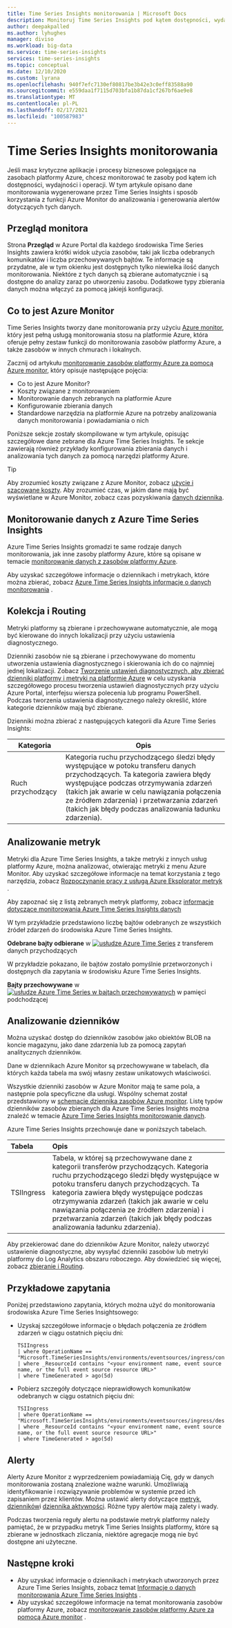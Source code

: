 ```yaml
---
title: Time Series Insights monitorowania | Microsoft Docs
description: Monitoruj Time Series Insights pod kątem dostępności, wydajności i operacji.
author: deepakpalled
ms.author: lyhughes
manager: diviso
ms.workload: big-data
ms.service: time-series-insights
services: time-series-insights
ms.topic: conceptual
ms.date: 12/10/2020
ms.custom: lyrana
ms.openlocfilehash: 940f7efc7130ef80817be3b42e3c0eff83588a90
ms.sourcegitcommit: e559daa1f7115d703bfa1b87da1cf267bf6ae9e8
ms.translationtype: MT
ms.contentlocale: pl-PL
ms.lasthandoff: 02/17/2021
ms.locfileid: "100587983"
---
```

# <a name="monitoring-time-series-insights"></a>Time Series Insights monitorowania

Jeśli masz krytyczne aplikacje i procesy biznesowe polegające na zasobach platformy Azure, chcesz monitorować te zasoby pod kątem ich dostępności, wydajności i operacji. W tym artykule opisano dane monitorowania wygenerowane przez Time Series Insights i sposób korzystania z funkcji Azure Monitor do analizowania i generowania alertów dotyczących tych danych.

## <a name="monitor-overview"></a>Przegląd monitora

Strona **Przegląd** w Azure Portal dla każdego środowiska Time Series Insights zawiera krótki widok użycia zasobów, taki jak liczba odebranych komunikatów i liczba przechowywanych bajtów. Te informacje są przydatne, ale w tym okienku jest dostępnych tylko niewielka ilość danych monitorowania. Niektóre z tych danych są zbierane automatycznie i są dostępne do analizy zaraz po utworzeniu zasobu. Dodatkowe typy zbierania danych można włączyć za pomocą jakiejś konfiguracji.

## <a name="what-is-azure-monitor"></a>Co to jest Azure Monitor

Time Series Insights tworzy dane monitorowania przy użyciu [Azure monitor](../azure-monitor/overview.md), który jest pełną usługą monitorowania stosu na platformie Azure, która oferuje pełny zestaw funkcji do monitorowania zasobów platformy Azure, a także zasobów w innych chmurach i lokalnych.

Zacznij od artykułu [monitorowanie zasobów platformy Azure za pomocą Azure monitor](../azure-monitor/essentials/monitor-azure-resource.md), który opisuje następujące pojęcia:

- Co to jest Azure Monitor?
- Koszty związane z monitorowaniem
- Monitorowanie danych zebranych na platformie Azure
- Konfigurowanie zbierania danych
- Standardowe narzędzia na platformie Azure na potrzeby analizowania danych monitorowania i powiadamiania o nich

Poniższe sekcje zostały skompilowane w tym artykule, opisując szczegółowe dane zebrane dla Azure Time Series Insights. Te sekcje zawierają również przykłady konfigurowania zbierania danych i analizowania tych danych za pomocą narzędzi platformy Azure.

> [!TIP]
> Aby zrozumieć koszty związane z Azure Monitor, zobacz [użycie i szacowane koszty](../azure-monitor//usage-estimated-costs.md). Aby zrozumieć czas, w jakim dane mają być wyświetlane w Azure Monitor, zobacz czas pozyskiwania [danych dziennika](../azure-monitor/logs/data-ingestion-time.md).

## <a name="monitoring-data-from-azure-time-series-insights"></a>Monitorowanie danych z Azure Time Series Insights

Azure Time Series Insights gromadzi te same rodzaje danych monitorowania, jak inne zasoby platformy Azure, które są opisane w temacie [monitorowanie danych z zasobów platformy Azure](../azure-monitor/essentials/monitor-azure-resource.md#monitoring-data). 

Aby uzyskać szczegółowe informacje o dziennikach i metrykach, które można zbierać, zobacz [Azure Time Series Insights informacje o danych monitorowania](how-to-monitor-tsi-reference.md) .

## <a name="collection-and-routing"></a>Kolekcja i Routing

Metryki platformy są zbierane i przechowywane automatycznie, ale mogą być kierowane do innych lokalizacji przy użyciu ustawienia diagnostycznego.

Dzienniki zasobów nie są zbierane i przechowywane do momentu utworzenia ustawienia diagnostycznego i skierowania ich do co najmniej jednej lokalizacji.
Zobacz [Tworzenie ustawień diagnostycznych, aby zbierać dzienniki platformy i metryki na platformie Azure](../azure-monitor/essentials/diagnostic-settings.md) w celu uzyskania szczegółowego procesu tworzenia ustawień diagnostycznych przy użyciu Azure Portal, interfejsu wiersza polecenia lub programu PowerShell. Podczas tworzenia ustawienia diagnostycznego należy określić, które kategorie dzienników mają być zbierane.

Dzienniki można zbierać z następujących kategorii dla Azure Time Series Insights:

   | Kategoria | Opis |
   |---|---|
   | Ruch przychodzący  | Kategoria ruchu przychodzącego śledzi błędy występujące w potoku transferu danych przychodzących. Ta kategoria zawiera błędy występujące podczas otrzymywania zdarzeń (takich jak awarie w celu nawiązania połączenia ze źródłem zdarzenia) i przetwarzania zdarzeń (takich jak błędy podczas analizowania ładunku zdarzenia). |

## <a name="analyzing-metrics"></a>Analizowanie metryk

Metryki dla Azure Time Series Insights, a także metryki z innych usług platformy Azure, można analizować, otwierając metryki z menu Azure Monitor. Aby uzyskać szczegółowe informacje na temat korzystania z tego narzędzia, zobacz [Rozpoczynanie pracy z usługą Azure Eksplorator metryk](../azure-monitor/platform/metrics-getting-started.md) .

Aby zapoznać się z listą zebranych metryk platformy, zobacz [informacje dotyczące monitorowania Azure Time Series Insights danych](how-to-monitor-tsi-reference.md#metrics)

W tym przykładzie przedstawiono liczbę bajtów odebranych ze wszystkich źródeł zdarzeń do środowiska Azure Time Series Insights.

**Odebrane bajty odbierane** w [ ![ usłudze Azure Time Series](media/how-to-monitor-tsi/ingress-received-bytes.png)](media/how-to-monitor-tsi/ingress-received-bytes.png#lightbox) z transferem danych przychodzących

W przykładzie pokazano, ile bajtów zostało pomyślnie przetworzonych i dostępnych dla zapytania w środowisku Azure Time Series Insights.

**Bajty przechowywane** w [ ![ usłudze Azure Time Series w bajtach przechowywanych](media/how-to-monitor-tsi/ingress-stored-bytes.png)](media/how-to-monitor-tsi/ingress-stored-bytes.png#lightbox) w pamięci podchodzącej

## <a name="analyzing-logs"></a>Analizowanie dzienników
Można uzyskać dostęp do dzienników zasobów jako obiektów BLOB na koncie magazynu, jako dane zdarzenia lub za pomocą zapytań analitycznych dzienników.

Dane w dziennikach Azure Monitor są przechowywane w tabelach, dla których każda tabela ma swój własny zestaw unikatowych właściwości.

Wszystkie dzienniki zasobów w Azure Monitor mają te same pola, a następnie pola specyficzne dla usługi. Wspólny schemat został przedstawiony w [schemacie dziennika zasobów Azure monitor](../azure-monitor/essentials/resource-logs-schema.md#top-level-common-schema). Listę typów dzienników zasobów zbieranych dla Azure Time Series Insights można znaleźć w temacie [Azure Time Series Insights monitorowanie danych](how-to-monitor-tsi-reference.md#resource-logs).

Azure Time Series Insights przechowuje dane w poniższych tabelach.

| Tabela | Opis |
|:---|:---|
| TSIIngress | Tabela, w której są przechowywane dane z kategorii transferów przychodzących. Kategoria ruchu przychodzącego śledzi błędy występujące w potoku transferu danych przychodzących. Ta kategoria zawiera błędy występujące podczas otrzymywania zdarzeń (takich jak awarie w celu nawiązania połączenia ze źródłem zdarzenia) i przetwarzania zdarzeń (takich jak błędy podczas analizowania ładunku zdarzenia).

Aby przekierować dane do dzienników Azure Monitor, należy utworzyć ustawienie diagnostyczne, aby wysyłać dzienniki zasobów lub metryki platformy do Log Analytics obszaru roboczego. Aby dowiedzieć się więcej, zobacz [zbieranie i Routing](../iot-hub/monitor-iot-hub.md#collection-and-routing).

## <a name="sample-queries"></a>Przykładowe zapytania

Poniżej przedstawiono zapytania, których można użyć do monitorowania środowiska Azure Time Series Insightsowego:

+ Uzyskaj szczegółowe informacje o błędach połączenia ze źródłem zdarzeń w ciągu ostatnich pięciu dni:

    ```Kusto
   TSIIngress
   | where OperationName == "Microsoft.TimeSeriesInsights/environments/eventsources/ingress/connect"
   | where _ResourceId contains "<your environment name, event source name, or the full event source resource URL>"
   | where TimeGenerated > ago(5d)

    ```
+ Pobierz szczegóły dotyczące nieprawidłowych komunikatów odebranych w ciągu ostatnich pięciu dni:

    ```Kusto
   TSIIngress
   | where OperationName == "Microsoft.TimeSeriesInsights/environments/eventsources/ingress/deserialize"
   | where _ResourceId contains "<your environment name, event source name, or the full event source resource URL>"
   | where TimeGenerated > ago(5d)

    ```

## <a name="alerts"></a>Alerty

Alerty Azure Monitor z wyprzedzeniem powiadamiają Cię, gdy w danych monitorowania zostaną znalezione ważne warunki. Umożliwiają identyfikowanie i rozwiązywanie problemów w systemie przed ich zapisaniem przez klientów. Można ustawić alerty dotyczące [metryk](../azure-monitor/platform/alerts-metric-overview.md), [dzienników](../azure-monitor/platform/alerts-unified-log.md)i [dziennika aktywności](../azure-monitor/platform/activity-log-alerts.md). Różne typy alertów mają zalety i wady.

Podczas tworzenia reguły alertu na podstawie metryk platformy należy pamiętać, że w przypadku metryk Time Series Insights platformy, które są zbierane w jednostkach zliczania, niektóre agregacje mogą nie być dostępne ani użyteczne.

## <a name="next-steps"></a>Następne kroki

* Aby uzyskać informacje o dziennikach i metrykach utworzonych przez Azure Time Series Insights, zobacz temat [Informacje o danych monitorowania Azure Time Series Insights](how-to-monitor-tsi-reference.md) .
* Aby uzyskać szczegółowe informacje na temat monitorowania zasobów platformy Azure, zobacz [monitorowanie zasobów platformy Azure za pomocą Azure monitor](../azure-monitor/essentials/monitor-azure-resource.md) .